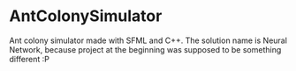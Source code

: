 # AntColonySimulator
 Ant colony simulator made with SFML and C++. The solution name is Neural Network, because project at the beginning was supposed to be something different :P
